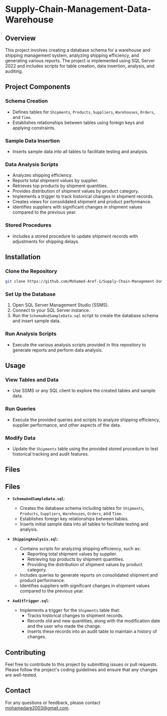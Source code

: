 # Supply-Chain-Management-Data-Warehouse

## Overview

This project involves creating a database schema for a warehouse and shipping management system, analyzing shipping efficiency, and generating various reports. The project is implemented using SQL Server 2022 and includes scripts for table creation, data insertion, analysis, and auditing.

## Project Components

### Schema Creation

- Defines tables for `Shipments`, `Products`, `Suppliers`, `Warehouses`, `Orders`, and `Time`.
- Establishes relationships between tables using foreign keys and applying constraints.

### Sample Data Insertion

- Inserts sample data into all tables to facilitate testing and analysis.

### Data Analysis Scripts

- Analyzes shipping efficiency.
- Reports total shipment values by supplier.
- Retrieves top products by shipment quantities.
- Provides distribution of shipment values by product category.
- Implements a trigger to track historical changes in shipment records.
- Creates views for consolidated shipment and product performance.
- Identifies suppliers with significant changes in shipment values compared to the previous year.

### Stored Procedures

- Includes a stored procedure to update shipment records with adjustments for shipping delays.

## Installation

### Clone the Repository

```sh
git clone https://github.com/Mohamed-Aref-1/Supply-Chain-Management-Data-Warehouse.git
```
### Set Up the Database

1. Open SQL Server Management Studio (SSMS).
2. Connect to your SQL Server instance.
3. Run the `SchemaAndSampleData.sql` script to create the database schema and insert sample data.

### Run Analysis Scripts

- Execute the various analysis scripts provided in this repository to generate reports and perform data analysis.

## Usage

### View Tables and Data

- Use SSMS or any SQL client to explore the created tables and sample data.

### Run Queries

- Execute the provided queries and scripts to analyze shipping efficiency, supplier performance, and other aspects of the data.

### Modify Data

- Update the `Shipments` table using the provided stored procedure to test historical tracking and audit features.

## Files
## Files

- **`SchemaAndSampleData.sql`**: 
  - Creates the database schema including tables for `Shipments`, `Products`, `Suppliers`, `Warehouses`, `Orders`, and `Time`.
  - Establishes foreign key relationships between tables.
  - Inserts initial sample data into all tables to facilitate testing and analysis.

- **`ShippingAnalysis.sql`**: 
  - Contains scripts for analyzing shipping efficiency, such as:
    - Reporting total shipment values by supplier.
    - Retrieving top products by shipment quantities.
    - Providing the distribution of shipment values by product category.
  - Includes queries to generate reports on consolidated shipment and product performance.
  - Identifies suppliers with significant changes in shipment values compared to the previous year.

- **`AuditTrigger.sql`**: 
  - Implements a trigger for the `Shipments` table that:
    - Tracks historical changes to shipment records.
    - Records old and new quantities, along with the modification date and the user who made the change.
    - Inserts these records into an audit table to maintain a history of changes.


## Contributing

Feel free to contribute to this project by submitting issues or pull requests. Please follow the project's coding guidelines and ensure that any changes are well-tested.

## Contact

For any questions or feedback, please contact [mohamedare2003@gmail.com](mailto:mohamedare2003@gmail.com).
